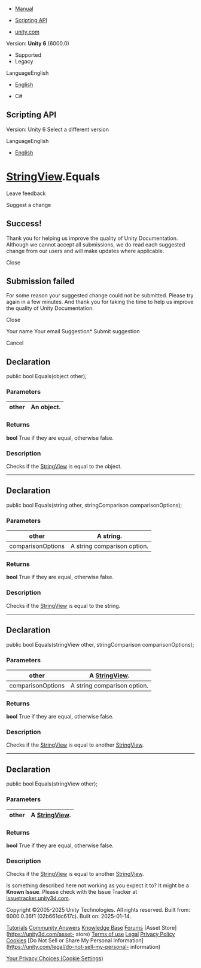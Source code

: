 [ ]()

  * [Manual](../Manual/index.html)
  * [Scripting API](../ScriptReference/index.html)

  * [unity.com](https://unity.com/)

Version: **Unity 6** (6000.0)

  * Supported
  * Legacy

LanguageEnglish

  * [English]()

  * C#

[ ](https://docs.unity3d.com)

## Scripting API

Version: Unity 6 Select a different version

LanguageEnglish

  * [English]()

#  [StringView](Search.StringView.html).Equals

Leave feedback

Suggest a change

## Success!

Thank you for helping us improve the quality of Unity Documentation. Although
we cannot accept all submissions, we do read each suggested change from our
users and will make updates where applicable.

Close

## Submission failed

For some reason your suggested change could not be submitted. Please <a>try
again</a> in a few minutes. And thank you for taking the time to help us
improve the quality of Unity Documentation.

Close

Your name Your email Suggestion* Submit suggestion

Cancel

[ ]()

## Declaration

public bool Equals(object other);

### Parameters

other | An object.  
---|---  
  
### Returns

**bool** True if they are equal, otherwise false.

### Description

Checks if the [StringView](Search.StringView.html) is equal to the object.

* * *

## Declaration

public bool Equals(string other, stringComparison comparisonOptions);

### Parameters

other | A string.  
---|---  
comparisonOptions | A string comparison option.  
  
### Returns

**bool** True if they are equal, otherwise false.

### Description

Checks if the [StringView](Search.StringView.html) is equal to the string.

* * *

## Declaration

public bool Equals(stringView other, stringComparison comparisonOptions);

### Parameters

other | A [StringView](Search.StringView.html).  
---|---  
comparisonOptions | A string comparison option.  
  
### Returns

**bool** True if they are equal, otherwise false.

### Description

Checks if the [StringView](Search.StringView.html) is equal to another
[StringView](Search.StringView.html).

* * *

## Declaration

public bool Equals(stringView other);

### Parameters

other | A [StringView](Search.StringView.html).  
---|---  
  
### Returns

**bool** True if they are equal, otherwise false.

### Description

Checks if the [StringView](Search.StringView.html) is equal to another
[StringView](Search.StringView.html).

Is something described here not working as you expect it to? It might be a
**Known Issue**. Please check with the Issue Tracker at
[issuetracker.unity3d.com](https://issuetracker.unity3d.com).

Copyright ©2005-2025 Unity Technologies. All rights reserved. Built from:
6000.0.36f1 (02b661dc617c). Built on: 2025-01-14.

[Tutorials](https://unity3d.com/learn) [Community
Answers](https://answers.unity3d.com) [Knowledge
Base](https://support.unity3d.com/hc/en-us)
[Forums](https://forum.unity3d.com) [Asset Store](https://unity3d.com/asset-
store) [Terms of use](https://docs.unity3d.com/Manual/TermsOfUse.html)
[Legal](https://unity.com/legal) [Privacy
Policy](https://unity.com/legal/privacy-policy)
[Cookies](https://unity.com/legal/cookie-policy) [Do Not Sell or Share My
Personal Information](https://unity.com/legal/do-not-sell-my-personal-
information)

[Your Privacy Choices (Cookie Settings)](javascript:void\(0\);)

